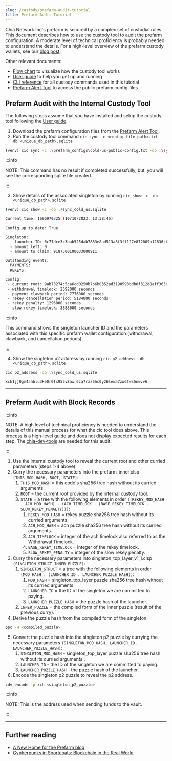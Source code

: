 ```yaml
---
slug: /custody/prefarm-audit-tutorial
title: Prefarm Audit Tutorial
---
```


Chia Network Inc's prefarm is secured by a complex set of custodial rules. This document describes how to use the custody tool to audit the prefarm configuration. A moderate level of technical proficiency is probably needed to understand the details. For a high-level overview of the prefarm custody wallets, see our [blog post](https://www.chia.net/2022/10/29/a-new-home-for-the-prefarm/).

Other relevant documents:

- [Flow chart](https://docs.chia.net/img/chia-custody-tool.png) to visualize how the custody tool works
- [User guide](/guides/custody-tool-user-guide) to help you get up and running
- [CLI reference](/custody-tool) for all custody commands used in this tutorial
- [Prefarm Alert Tool](https://github.com/Chia-Network/prefarm-alert) to access the public prefarm config files

## Prefarm Audit with the Internal Custody Tool
The following steps assume that you have installed and setup the custody tool following the [User guide](/guides/custody-tool-user-guide).

1. Download the prefarm configuration files from the [Prefarm Alert Tool](https://github.com/Chia-Network/prefarm-alert/tree/main/singleton-metadata).
2. Run the custody tool command `cic sync -c <config-file-path>.txt -db <unique_db_path>.sqlite`
```bash
(venv) cic sync -c .\prefarm_configs\cold-us-public-config.txt -db .\sync_cold_us.sqlite
```

:::info

NOTE: This command has no result if completed successfully, but, you will see the corresponding sqlite file created.

:::

3. Show details of the associated singleton by running `cic show -c -db <unique_db_path>.sqlite`
```bash
(venv) cic show -c -db ./sync_cold_us.sqlite

Current time: 1696970325 (10/10/2023, 13:38:45)

Config up to date: True

Singleton:
  - launcher ID: 6c77dce3c3bab525dab7883e8ad513a8f3ff127e872009b12836cbb1c8f26647
  - amount left: 0
  - amount to claim: 9187500100033000911

Outstanding events:
  PAYMENTS:
  REKEYS:

Config:
 - current root: 9ab73274c5ca6cd0250b7b6b0352ad3190593bdb8f312d8aff3636c95208b0fb
 - withdrawal timelock: 2592000 seconds
 - payment clawback period: 7776000 seconds
 - rekey cancellation period: 5184000 seconds
 - rekey penalty: 1296000 seconds
 - slow rekey timelock: 3888000 seconds
```

:::info

This command shows the singleton launcher ID and the parameters associated with this specific prefarm wallet configuration (withdrawal, clawback, and cancellation periods).

:::

4. Show the singleton p2 address by running `cic p2_address -db <unique_db_path>.sqlite`
```bash
cic p2_address -db .\sync_cold_us.sqlite

xch1jj0gm4ahhlu3ke0r0fx955v8axr6za7rzz6hc0y26lewa7zw6fws5nwvv6
```
---

## Prefarm Audit with Block Records

:::info

NOTE: A high level of technical proficiency is needed to understand the details of this manual process for what the cic tool does above. This process is a high-level guide and does not display expected results for each step. The [chia-dev-tools](https://github.com/Chia-Network/chia-dev-tools#install) are needed for this audit.

:::

1. Use the internal custody tool to reveal the current root and other curried parameters (steps 1-4 above).
2. Curry the necessary parameters into the prefarm_inner.clsp `(THIS_MOD_HASH, ROOT, STATE)`:
    1. `THIS_MOD_HASH` = this code's sha256 tree hash without its curried arguments.
    2. `ROOT` = the current root provided by the internal custody tool.
    3. `STATE` = a tree with the following elements in order `((REKEY_MOD_HASH . ACH_MOD_HASH) . (ACH_TIMELOCK . (BASE_REKEY_TIMELOCK . SLOW_REKEY_PENALTY)))`:
       1. `REKEY_MOD_HASH` = rekey puzzle sha256 tree hash without its curried arguments.
       2. `ACH_MOD_HASH` = ach puzzle sha256 tree hash without its curried arguments.
       3. `ACH_TIMELOCK` = integer of the ach timelock also referred to as the Withdrawal Timelock.
       4. `BASE_REKEY_TIMELOCK` = integer of the rekey timelock.
       5. `SLOW_REKEY_PENALTY` = integer of the slow rekey penalty.
3. Curry the necessary parameters into singleton_top_layer_v1_1.clsp `(SINGLETON_STRUCT INNER_PUZZLE)`:
    1. `SINGLETON_STRUCT` = a tree with the following elements in order `(MOD_HASH . (LAUNCHER_ID . LAUNCHER_PUZZLE_HASH))`:
       1. `MOD_HASH` = singleton_top_layer puzzle sha256 tree hash without its curried arguments.
       2. `LAUNCHER_ID` = the ID of the singleton we are committed to paying.
       3. `LAUNCHER_PUZZLE_HASH` = the puzzle hash of the launcher.
    2. `INNER_PUZZLE` = the compiled form of the inner puzzle (result of the previous curry).
4. Derive the puzzle hash from the compiled form of the singleton.
```bash
opc -H <compiled_puzzle>
```
5. Convert the puzzle hash into the singleton p2 puzzle by currying the necessary parameters `(SINGLETON_MOD_HASH, LAUNCHER_ID, LAUNCHER_PUZZLE_HASH)`:
    1. `SINGLETON_MOD_HASH` - singleton_top_layer puzzle sha256 tree hash without its curried arguments .
    2. `LAUNCHER_ID` - the ID of the singleton we are committed to paying.
    3. `LAUNCHER_PUZZLE_HASH` - the puzzle hash of the launcher.
6. Encode the singleton p2 puzzle to reveal the p2 address.
```bash
cdv encode -p xch <singleton_p2_puzzle>
```


:::info

NOTE: This is the address used when sending funds to the vault.

:::

---

## Further reading

- [A New Home for the Prefarm blog](https://www.chia.net/2022/10/29/a-new-home-for-the-prefarm/)
- [Cypherpunks in Sportcoats: Blockchain in the Real World](https://www.chia.net/2023/01/17/cypherpunks-in-sportcoats-chias-custody-is-a-killer-app/)
